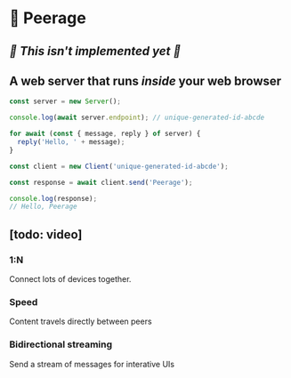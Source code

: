 # 👑 Peerage

## _🚨 This isn't implemented yet 🚨_

## A web server that runs _inside_ your web browser

```js
const server = new Server();

console.log(await server.endpoint); // unique-generated-id-abcde

for await (const { message, reply } of server) {
  reply('Hello, ' + message);
}
```

```ts
const client = new Client('unique-generated-id-abcde');

const response = await client.send('Peerage');

console.log(response);
// Hello, Peerage
```

## [todo: video]

### 1:N

Connect lots of devices together.

### Speed

Content travels directly between peers

### Bidirectional streaming

Send a stream of messages for interative UIs
